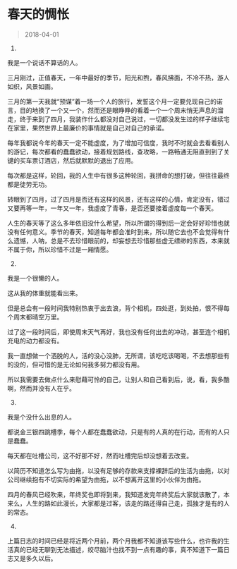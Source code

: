 # 春天的惆怅

> 2018-04-01

1.

我是一个说话不算话的人。

三月刚过，正值春天，一年中最好的季节，阳光和煦，春风拂面，不冷不热，游人如织，风景如画。

三月的第一天我就“预谋”着一场一个人的旅行，发誓这个月一定要兑现自己的诺言，目的地换了一个又一个，然而还是眼睁睁的看着一个一个周末悄无声息的溜走，终于来到了四月，我装作什么都没对自己说过，一切都没发生过的样子继续宅在家里，果然世界上最廉价的事情就是自己对自己的承诺。

每年我都说今年的春天一定不能虚度，为了增加可信度，我时不时就会去看看别人的游记，每次都看的蠢蠢欲动，接着规划路线，查攻略，一路畅通无阻直到到了关键的买车票订酒店，然后就默默的退出了应用。

每次都是这样，轮回，我的人生中有很多这种轮回，我拼命的想打破，但往往最终都是徒劳无功。

转眼到了四月，过了四月是否还有这样的风景，还有这样的心情，肯定没有，错过又要再等一年，一年又一年，我虚度了青春，是否还要接着虚度每一个春天。

人生的春天等了这么多年依旧没什么希望，所以所谓的得到后一定会好好珍惜也就没有任何意义。季节的春天，知道每年都会准时到来，所以随它去也不会觉得有什么遗憾，人呐，总是不去珍惜眼前的，却妄想去珍惜那些虚无缥缈的东西，本来就不属于你，所以珍惜不过是一厢情愿。


2.

我是一个很懒的人。

这从我的体重就能看出来。

但是总会有一段时间我特别热衷于出去浪，背个相机，四处逛，到处拍，恨不得每个周末都晴空万里。

过了这一段时间后，即使周末天气再好，我也没有任何出去的冲动，甚至连个相机充电的动力都没有。

我一直想做一个洒脱的人，活的没心没肺，无所谓，该吃吃该喝喝，不去想那些有的没的，但可惜的是无论如何我多努力都没有用。

所以我需要去做点什么来慰藉可怜的自己，让别人和自己看到后，说，看，我多酷啊，然而并没有人在乎。


3.

我是个没什么出息的人。

都说金三银四跳槽季，每个人都在蠢蠢欲动，只是有的人真的在行动，而有的人只是蠢蠢。

每天都在吐槽公司，这不好那不好，然而吐槽完后却没想着去改变。

以简历不知道怎么写为由拖，以没有足够的存款来支撑裸辞后的生活为由拖，以对公司继续抱有不切实际的希望为由拖，以不想离开这里的小伙伴为由拖。

四月的春风已经吹来，年终奖也即将到来，我知道发完年终奖后大家就该散了，本来么，人生的路如此漫长，大家都是过客，该走的路还得自己走，孤独才是有的人的常态。


4.

上篇日志的时间已经是将近两个月前，两个月我都不知道该写些什么，也许我的生活真的已经无聊到无法描述，绞尽脑汁也找不到一点有趣的事，真不知道下一篇日志又是多久以后。